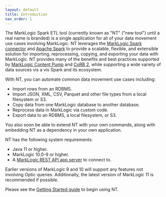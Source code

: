 ```yaml
---
layout: default
title: Introduction
nav_order: 1
---
```


The MarkLogic Spark ETL tool (currently known as "NT" ("new tool") until a real name is branded) is a single application
for all of your data movement use cases involving MarkLogic. NT leverages the 
[MarkLogic Spark connector](https://github.com/marklogic/marklogic-spark-connector) and
[Apache Spark](https://spark.apache.org/) to provide a scalable, flexible, and extensible solution for importing, 
reprocessing, copying, and exporting your data with MarkLogic. NT provides many of the benefits and best practices 
supported by [MarkLogic Content Pump](https://developer.marklogic.com/products/mlcp/) and 
[CoRB 2](https://developer.marklogic.com/code/corb/), while supporting a wide variety of data sources vis a vis 
Spark and its ecosystem. 

With NT, you can automate common data movement use cases including:

- Import rows from an RDBMS.
- Import JSON, XML, CSV, Parquet and other file types from a local filesystem or S3.
- Copy data from one MarkLogic database to another database.
- Reprocess data in MarkLogic via custom code.
- Export data to an RDBMS, a local filesystem, or S3.

You also soon be able to extend NT with your own commands, along with embedding NT as a dependency in your own application.

NT has the following system requirements:

* Java 11 or higher.
* MarkLogic 10.0-9 or higher.
* A [MarkLogic REST API app server](https://docs.marklogic.com/guide/rest-dev) to connect to. 

Earlier versions of MarkLogic 9 and 10 will support any features not involving Optic queries.
Additionally, the latest version of MarkLogic 11 is recommended if possible.

Please see the [Getting Started guide](getting-started.md) to begin using NT.  
